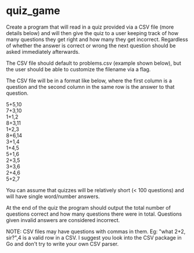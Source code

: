 # quiz_game

Create a program that will read in a quiz provided via a CSV file (more details below) and will then give the quiz to a user keeping track of how many questions they get right and how many they get incorrect. Regardless of whether the answer is correct or wrong the next question should be asked immediately afterwards.

The CSV file should default to problems.csv (example shown below), but the user should be able to customize the filename via a flag.

The CSV file will be in a format like below, where the first column is a question and the second column in the same row is the answer to that question.

5+5,10<br />
7+3,10<br />
1+1,2<br />
8+3,11<br />
1+2,3<br />
8+6,14<br />
3+1,4<br />
1+4,5<br />
5+1,6<br />
2+3,5<br />
3+3,6<br />
2+4,6<br />
5+2,7<br />


You can assume that quizzes will be relatively short (< 100 questions) and will have single word/number answers.

At the end of the quiz the program should output the total number of questions correct and how many questions there were in total. Questions given invalid answers are considered incorrect.

NOTE: CSV files may have questions with commas in them. Eg: "what 2+2, sir?",4 is a valid row in a CSV. I suggest you look into the CSV package in Go and don't try to write your own CSV parser.
